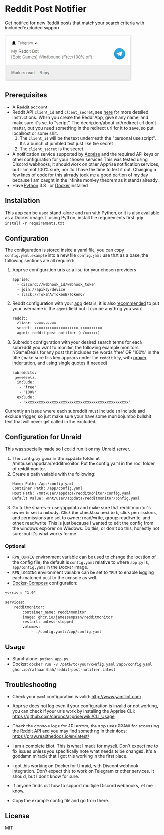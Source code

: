 # Reddit Post Notifier

Get notified for new Reddit posts that match your search criteria with included/excluded support.

![](/assets/screenshot.jpg)

## Prerequisites
- A [Reddit](https://www.reddit.com/) account
- Reddit API `client_id` and `client_secret`, see [here](https://github.com/reddit-archive/reddit/wiki/OAuth2-Quick-Start-Example#first-steps) for more detailed instructions. When you create the RedditApp, give it any name, and make sure it's set to "script". The decription/about url/redirect url don't matter, but you need something in the redirect url for it to save, so put localhost or some shit.
	1. The `client_id` will be the text underneath the "personal use script". It's a bunch of jumbled text just like the secret
	2. The `client_secret` is the secret. 
- A notification service supported by [Apprise](https://github.com/caronc/apprise#popular-notification-services) and the required API keys or other configuration for your chosen services
	This was tested using Discord webhooks, it should work on other Apprise notification services, but I am not 100% sure, nor do I have the time to test it out. Changing a few lines of code for this already took me a good portion of my day because I am caught in the Infinite monkey theorem as it stands already.
- Have [Python](https://www.python.org/) 3.8+ or [Docker](https://www.docker.com/) installed

## Installation
This app can be used stand-alone and run with Python, or it is also available as a Docker image.
If using Python, install the requirements first:
`pip install -r requirements.txt`

## Configuration
The configuration is stored inside a yaml file, you can copy `config.yaml.example` into a new file `config.yaml` use that as a base, the following sections are all required:
1. Apprise configuration urls as a list, for your chosen providers
	```
	apprise:
	  - discord://webhook_id/webhook_token
	  - join://apikey/device
	  - slack://TokenA/TokenB/TokenC/
	```
2. Reddit configuration with your [app](https://www.reddit.com/prefs/apps) details, it is also [recommended](https://github.com/reddit-archive/reddit/wiki/API#rules) to put your username in the `agent` field but it can be anything you want
	```
	reddit:
	  client: xxxxxxxxxx
	  secret: xxxxxxxxxxxxxxxxxxxx_xxxxxxxxxx
	  agent: reddit-post-notifier (u/xxxxxx)
	```
3. Subreddit configuration with your desired search terms for each subreddit you want to monitor, the following example monitors r/GameDeals for any post that includes the words 'free' OR '100%' in the title (make sure this key appears under the `reddit` key, with [proper indentation](http://www.yamllint.com/), and using [single quotes](https://stackoverflow.com/questions/19109912/yaml-do-i-need-quotes-for-strings-in-yaml) if needed)
	```
   subreddits:
     gamedeals:
      include:
       - 'free'
       - '100%'
      exclude:
       - 'xxxxxxxxxxxxxxxxxxxxxxxxxxxxxxxxxxxxxxxxxxxxxxx'
	```

 Currently an issue where each subreddit must include an include and exclude trigger, so just make sure your have some mumbojumbo bullshit text that will never get called in the excluded. 

## Configuration for Unraid
This was specially made so I could run it on my Unraid server. 
1. The config.py goes in the appdata folder at /mnt/user/appdata/redditmonitor. Put the config.yaml in the root folder of redditmonitor.
2. Create a path variable with the following:
	```
 	Name: Path: /app/config.yaml
	Container Path: /app/config.yaml
	Host Path: /mnt/user/appdata/redditmonitor/config.yaml
	Default Value: /mnt/user/appdata/redditmonitor/config.yaml
 	```
3. Go to the shares -> user/appdata and make sure that redditmonitor's owner is set to nobody. Click the checkbox next to it, click permissions, and permissions are set to owner: read/write, group: read/write, and other: read/write. This is just because I wanted to edit the config from the windows explorer on Windows. Do this, or don't do this, honestly not sure; but it's what works for me. 

### Optional
- `RPN_CONFIG` environment variable can be used to change the location of the config file, the default is `config.yaml` relative to where `app.py` is, `app/config.yaml` in the Docker image.
- `RPN_LOGGING` environment variable can be set to `TRUE` to enable logging each matched post to the console as well.
- [Docker-Compose](https://docs.docker.com/compose/) configuration:
```
version: "1.0"

services:
    redditmonitor:
        container_name: redditmonitor
        image: ghcr.io/jamessampsan/redditmonitor
        restart: unless-stopped
        volumes:
            - ./config.yaml:/app/config.yaml

```

## Usage
- Stand-alone:
	`python app.py`
- Docker:
	`docker run -v /path/to/your/config.yaml:/app/config.yaml ghcr.io/rafhaanshah/reddit-post-notifier:latest`

## Troubleshooting
- Check your `yaml` configuration is valid: http://www.yamllint.com
- Apprise does not log even if your configuration is invalid or not working, you can check if your urls work by installing the Apprise CLI: https://github.com/caronc/apprise/wiki/CLI_Usage
- Check the console logs for API errors, the app uses PRAW for accessing the Reddit API and you may find something in their docs: https://praw.readthedocs.io/en/latest/

- I am a complete idiot. This is what I made for myself. Don't expect me to fix issues unless you specifically note what needs to be changed. It's a goddamn miracle that I got this working in the first place.
- I got this working on Docker for Unraid, with Discord webhook integration. Don't expect this to work on Telegram or other services. It should, but I don't know for sure.
- If anyone finds out how to support multiple Discord webhooks, let me know.
- Copy the example config file and go from there. 

## License
[MIT](https://choosealicense.com/licenses/mit/)
